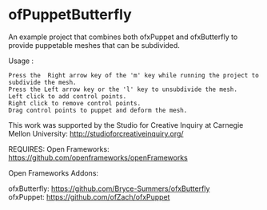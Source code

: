 ofPuppetButterfly
=================

An example project that combines both ofxPuppet and ofxButterfly to provide puppetable meshes that can be subdivided.

Usage :

	Press the  Right arrow key of the 'm' key while running the project to subdivide the mesh.
	Press the Left arrow key or the 'l' key to unsubdivide the mesh.
	Left click to add control points.
	Right click to remove control points.
	Drag control points to puppet and deform the mesh.

This work was supported by the Studio for Creative Inquiry at Carnegie Mellon University:
http://studioforcreativeinquiry.org/


REQUIRES:
	Open Frameworks: https://github.com/openframeworks/openFrameworks

Open Frameworks Addons:

ofxButterfly: https://github.com/Bryce-Summers/ofxButterfly		
ofxPuppet: https://github.com/ofZach/ofxPuppet